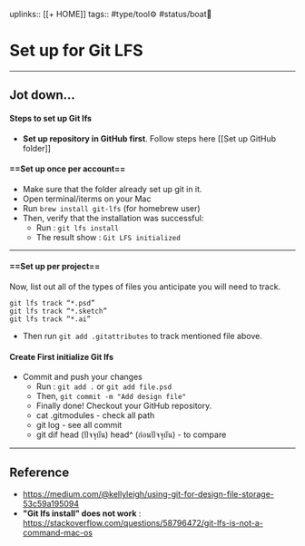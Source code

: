 uplinks:: [[+ HOME]]
tags:: #type/tool⚙️  #status/boat🚤 

# Set up for Git LFS
---
## Jot down...
#### Steps to set up Git lfs
- **Set up repository in GitHub first**. Follow steps here [[Set up GitHub folder]]

#### ==Set up once per account==
- Make sure that the folder already set up git in it.
- Open terminal/iterms on your Mac
- Run ```brew install git-lfs``` (for homebrew user)
- Then, verify that the installation was successful:
	- Run :  ```git lfs install```
	- The result show :  ```Git LFS initialized```  
---

#### ==Set up per project==
Now, list out all of the types of files you anticipate you will need to track.

```
git lfs track “*.psd”  
git lfs track “*.sketch”  
git lfs track “*.ai”
```

- Then run ``` git add .gitattributes ``` to track mentioned file above.

#### Create First initialize Git lfs
- Commit and push your changes
	- Run : ```git add .``` or ```git add file.psd```
	- Then, ```git commit -m "Add design file"```
	- Finally done! Checkout your GitHub repository.
	- cat .gitmodules - check all path
	- git log - see all commit
	- git dif head (ปัจจุบัน) head^ (ก่อนปัจจุบัน) - to compare

---
## Reference
- https://medium.com/@kellyleigh/using-git-for-design-file-storage-53c59a195094
- **"Git lfs install" does not work** : https://stackoverflow.com/questions/58796472/git-lfs-is-not-a-command-mac-os

